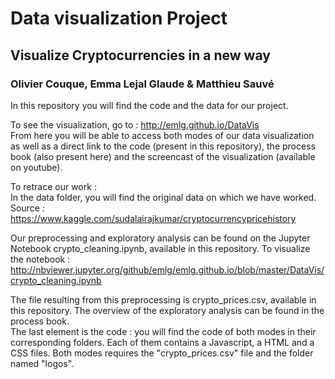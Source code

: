 # Data visualization Project
## Visualize Cryptocurrencies in a new way
### Olivier Couque, Emma Lejal Glaude & Matthieu Sauvé

In this repository you will find the code and the data for our project.

To see the visualization, go to : http://emlg.github.io/DataVis <br>
From here you will be able to access both modes of our data visualization as well as a direct link to the code (present in this repository), the process book (also present here) and the screencast of the visualization (available on youtube).<br>

To retrace our work : <br>
In the data folder, you will find the original data on which we have worked.
Source : https://www.kaggle.com/sudalairajkumar/cryptocurrencypricehistory <br>

Our preprocessing and exploratory analysis can be found on the Jupyter Notebook crypto_cleaning.ipynb, available in this repository.
To visualize the notebook : http://nbviewer.jupyter.org/github/emlg/emlg.github.io/blob/master/DataVis/crypto_cleaning.ipynb <br>

The file resulting from this preprocessing is crypto_prices.csv, available in this repository.
The overview of the exploratory analysis can be found in the process book. <br>
The last element is the code : you will find the code of both modes in their corresponding folders. Each of them contains a Javascript, a HTML and a CSS files. Both modes requires the "crypto_prices.csv" file and the folder named "logos".
